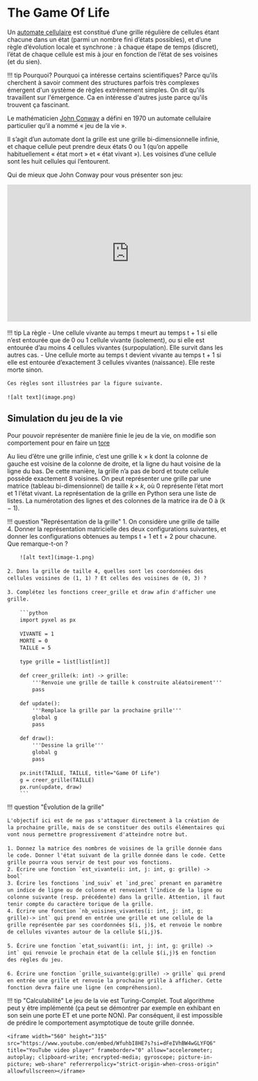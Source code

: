 # The Game Of Life


Un [automate cellulaire](https://fr.wikipedia.org/wiki/Automate_cellulaire) est constitué d’une grille régulière de cellules étant chacune dans un état (parmi un nombre fini d’états possibles), et d’une règle d’évolution locale et synchrone : à chaque étape de temps (discret), l’état de chaque cellule est mis à jour en fonction de l’état de ses voisines (et du sien).

!!! tip Pourquoi?
    Pourquoi ça intéresse certains scientifiques? Parce qu'ils cherchent à savoir comment des structures parfois très complexes émergent d'un système de règles extrêmement simples. On dit qu'ils travaillent sur l'émergence. Ca en intéresse d'autres juste parce qu'ils trouvent ça fascinant.

Le mathématicien [John Conway](https://fr.wikipedia.org/wiki/John_Horton_Conway) a défini en 1970 un automate cellulaire particulier qu’il a nommé « jeu de la vie ». 

Il s’agit d’un automate dont la grille est une grille bi-dimensionnelle infinie, et chaque cellule peut prendre deux états 0 ou 1 (qu’on appelle habituellement « état mort » et « état vivant »). Les voisines d’une cellule sont les huit cellules qui l’entourent.

Qui de mieux que John Conway pour vous présenter son jeu:

<iframe width="560" height="315" src="https://www.youtube.com/embed/E8kUJL04ELA?si=Sm7eEEVPcFfKCNii" title="YouTube video player" frameborder="0" allow="accelerometer; autoplay; clipboard-write; encrypted-media; gyroscope; picture-in-picture; web-share" referrerpolicy="strict-origin-when-cross-origin" allowfullscreen></iframe>


!!! tip La règle
    - Une cellule vivante au temps t meurt au temps t + 1 si elle n’est entourée que de 0 ou 1 cellule vivante (isolement), ou si elle est entourée d’au moins 4 cellules vivantes (surpopulation). Elle survit dans les autres cas.
    - Une cellule morte au temps t devient vivante au temps t + 1 si elle est entourée d’exactement 3 cellules vivantes (naissance). Elle reste morte sinon.

    Ces règles sont illustrées par la figure suivante.

    ![alt text](image.png)


## Simulation du jeu de la vie

Pour pouvoir représenter de manière finie le jeu de la vie, on modifie son comportement pour en faire un [tore](https://fr.wikipedia.org/wiki/Tore)

Au lieu d’être une grille infinie, c’est une grille k × k dont la colonne de gauche est voisine de la colonne de droite, et la ligne du haut voisine de la ligne du bas. De cette manière, la grille n’a pas de bord et toute cellule possède exactement 8 voisines. On peut représenter une grille par une matrice (tableau bi-dimensionnel) de taille $k×k$, où 0 représente l’état mort et 1 l’état vivant. La représentation de la grille en Python sera une liste de listes. La numérotation des lignes et des colonnes de la matrice ira de 0 à (k − 1).


!!! question "Représentation de la grille"
    1. On considère une grille de taille 4. Donner la représentation matricielle des deux configurations suivantes, et donner les configurations obtenues au temps t + 1 et t + 2 pour chacune. Que remarque-t-on ?

        ![alt text](image-1.png)

    2. Dans la grille de taille 4, quelles sont les coordonnées des cellules voisines de (1, 1) ? Et celles des voisines de (0, 3) ?

    3. Complétez les fonctions creer_grille et draw afin d'afficher une grille.

        ```python
        import pyxel as px

        VIVANTE = 1
        MORTE = 0
        TAILLE = 5

        type grille = list[list[int]]

        def creer_grille(k: int) -> grille:
            '''Renvoie une grille de taille k construite aléatoirement'''
            pass

        def update():
            '''Remplace la grille par la prochaine grille'''
            global g
            pass

        def draw():
            '''Dessine la grille'''
            global g
            pass
        
        px.init(TAILLE, TAILLE, title="Game Of Life")
        g = creer_grille(TAILLE)
        px.run(update, draw)
        ```

!!! question "Évolution de la grille"

    L'objectif ici est de ne pas s'attaquer directement à la création de la prochaine grille, mais de se constituer des outils élémentaires qui vont nous permettre progressivement d'atteindre notre but.

    1. Donnez la matrice des nombres de voisines de la grille donnée dans le code. Donner l'état suivant de la grille donnée dans le code. Cette grille pourra vous servir de test pour vos fonctions.
    2. Ecrire une fonction `est_vivante(i: int, j: int, g: grille) -> bool`
    3. Écrire les fonctions `ind_suiv` et `ind_prec` prenant en paramètre un indice de ligne ou de colonne et renvoient l’indice de la ligne ou colonne suivante (resp. précédente) dans la grille. Attention, il faut tenir compte du caractère torique de la grille.
    4. Écrire une fonction `nb_voisines_vivantes(i: int, j: int, g: grille)-> int` qui prend en entrée une grille et une cellule de la grille représentée par ses coordonnées $(i, j)$, et renvoie le nombre de cellules vivantes autour de la cellule $(i,j)$.
    
    5. Écrire une fonction `etat_suivant(i: int, j: int, g: grille) -> int` qui renvoie le prochain état de la cellule $(i,j)$ en fonction des règles du jeu.
    
    6. Écrire une fonction `grille_suivante(g:grille) -> grille` qui prend en entrée une grille et renvoie la prochaine grille à afficher. Cette fonction devra faire une ligne (en compréhension).

!!! tip "Calculabilité"
    Le jeu de la vie est Turing-Complet. Tout algorithme peut y être implémenté (ça peut se démontrer par exemple en exhibant en son sein une porte ET et une porte NON). Par conséquent, il est impossible de prédire le comportement asymptotique de toute grille donnée. 

    <iframe width="560" height="315" src="https://www.youtube.com/embed/WfuhbI8HE7s?si=dFeIVhBW4wGLYFQ6" title="YouTube video player" frameborder="0" allow="accelerometer; autoplay; clipboard-write; encrypted-media; gyroscope; picture-in-picture; web-share" referrerpolicy="strict-origin-when-cross-origin" allowfullscreen></iframe>
